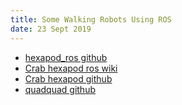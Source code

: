 ```yaml
---
title: Some Walking Robots Using ROS
date: 23 Sept 2019
---
```


- [hexapod_ros github](https://github.com/KevinOchs/hexapod_ros)
- [Crab hexapod ros wiki](http://wiki.ros.org/Robots/HexapodRobot)
- [Crab hexapod github](https://github.com/tuuzdu/crab_project)
- [quadquad github](https://github.com/heidtn/quadquad)
